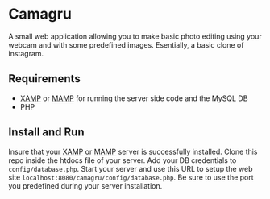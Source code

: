# Camagru

A small web application allowing you to make basic photo editing using your webcam and with some predefined images.
Esentially, a basic clone of instagram.

## Requirements

- [XAMP](https://www.apachefriends.org/download.html) or [MAMP](https://bitnami.com/stacks/infrastructure) for running the server side code and the MySQL DB 
- PHP

## Install and Run 

Insure that your [XAMP](https://www.apachefriends.org/download.html) or [MAMP](https://bitnami.com/stacks/infrastructure) server is successfully installed.
Clone this repo inside the htdocs file of your server.
Add your DB credentials to `config/database.php`.
Start your server and use this URL to setup the web site `localhost:8080/camagru/config/database.php`. Be sure to use the port you predefined during your server installation.
